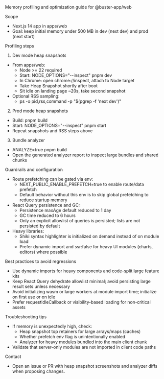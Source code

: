 Memory profiling and optimization guide for @buster-app/web

Scope
- Next.js 14 app in apps/web
- Goal: keep initial memory under 500 MB in dev (next dev) and prod (next start)

Profiling steps
1) Dev mode heap snapshots
- From apps/web:
  - Node >= 22 required
  - Start: NODE_OPTIONS="--inspect" pnpm dev
  - In Chrome: open chrome://inspect, attach to Node target
  - Take Heap Snapshot shortly after boot
  - Sit idle on landing page ~20s, take second snapshot
- Optional RSS sampling:
  - ps -o pid,rss,command -p "$(pgrep -f 'next dev')"

2) Prod mode heap snapshots
- Build: pnpm build
- Start: NODE_OPTIONS="--inspect" pnpm start
- Repeat snapshots and RSS steps above

3) Bundle analyzer
- ANALYZE=true pnpm build
- Open the generated analyzer report to inspect large bundles and shared chunks

Guardrails and configuration
- Route prefetching can be gated via env:
  - NEXT_PUBLIC_ENABLE_PREFETCH=true to enable route/data prefetch
  - Default behavior without this env is to skip global prefetching to reduce startup memory
- React Query persistence and GC:
  - Persistence maxAge default reduced to 1 day
  - GC time reduced to 6 hours
  - Only an explicit allowlist of queries is persisted; lists are not persisted by default
- Heavy libraries:
  - Shiki syntax highlighter is initialized on demand instead of on module load
  - Prefer dynamic import and ssr:false for heavy UI modules (charts, editors) where possible

Best practices to avoid regressions
- Use dynamic imports for heavy components and code-split large feature kits
- Keep React Query dehydrate allowlist minimal; avoid persisting large result sets unless necessary
- Avoid initializing wasm or large workers at module import time; initialize on first use or on idle
- Prefer requestIdleCallback or visibility-based loading for non-critical assets

Troubleshooting tips
- If memory is unexpectedly high, check:
  - Heap snapshot top retainers for large arrays/maps (caches)
  - Whether prefetch env flag is unintentionally enabled
  - Analyzer for heavy modules bundled into the main client chunk
- Validate that server-only modules are not imported in client code paths

Contact
- Open an issue or PR with heap snapshot screenshots and analyzer diffs when proposing changes.
